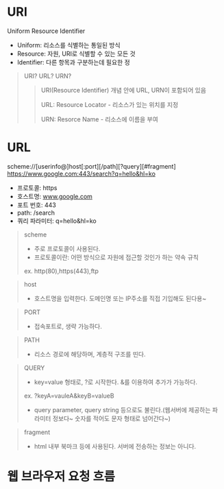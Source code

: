 # URI
Uniform Resource Identifier

- Uniform: 리소스를 식별하는 통일된 방식
- Resource: 자원, URI로 식별할 수 있는 모든 것
- Identifier: 다른 항목과 구분하는데 필요한 정

> URI? URL? URN?
>> URI(Resource Identifier) 개념 안에 URL, URN이 포함되어 있음
>> 
>>URL: Resource Locator - 리소스가 있는 위치를 지정 
>>
>>URN: Resorce Name - 리소스에 이름을 부여

# URL
scheme://[userinfo@]host[:port][/path][?query][#fragment]
https://www.google.com:443/search?q=hello&hl=ko

- 프로토콜: https
- 호스트명: www.google.com
- 포트 번호: 443
- path: /search
- 쿼리 파라미터: q=hello&hl=ko

>scheme
> - 주로 프로토콜이 사용된다.
> - 프로토콜이란: 어떤 방식으로 자원에 접근할 것인가 하는 약속 규칙
>  
>  ex. http(80),https(443),ftp

>host
> - 호스트명을 입력한다. 도메인명 또는 IP주소를 직접 기입해도 된다용~

> PORT
> - 접속포트로, 생략 가능하다.

>PATH
>- 리소스 경로에 해당하며, 계층적 구조를 띤다.

> QUERY
> - key=value 형태로, ?로 시작한다. &를 이용하여 추가가 가능하다.
>
> ex. ?keyA=vauleA&keyB=valueB
> 
> - query parameter, query string 등으로도 불린다.(웹서버에 제공하는 파라미터 정보다~ 숫자를 적어도 문자 형태로 넘어간다~)


> fragment
> - html 내부 북마크 등에 사용된다. 서버에 전송하는 정보는 아니다. 


# 웹 브라우저 요청 흐름
 
